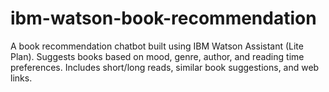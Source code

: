 # ibm-watson-book-recommendation
A book recommendation chatbot built using IBM Watson Assistant (Lite Plan). Suggests books based on mood, genre, author, and reading time preferences. Includes short/long reads, similar book suggestions, and web links.

